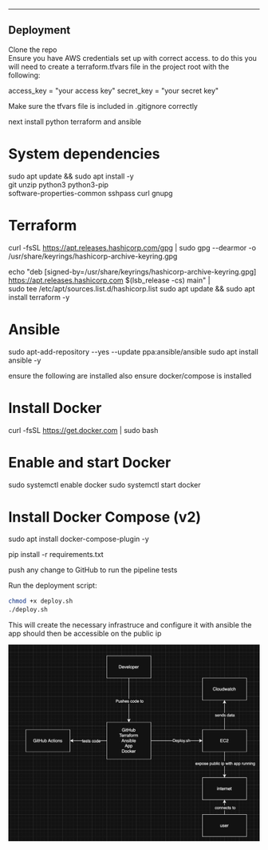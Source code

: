 
---

## Deployment
Clone the repo  
Ensure you have AWS credentials set up with correct access. to do this you will need to create a terraform.tfvars file in the project root with the following: 

access_key = "your access key"
secret_key = "your secret key"

Make sure the tfvars file is included in .gitignore correctly

next install python terraform and ansible
# System dependencies
sudo apt update && sudo apt install -y \
    git unzip python3 python3-pip \
    software-properties-common sshpass curl gnupg

# Terraform
curl -fsSL https://apt.releases.hashicorp.com/gpg | sudo gpg --dearmor -o /usr/share/keyrings/hashicorp-archive-keyring.gpg

echo "deb [signed-by=/usr/share/keyrings/hashicorp-archive-keyring.gpg] https://apt.releases.hashicorp.com $(lsb_release -cs) main" | \
    sudo tee /etc/apt/sources.list.d/hashicorp.list
sudo apt update && sudo apt install terraform -y

# Ansible
sudo apt-add-repository --yes --update ppa:ansible/ansible
sudo apt install ansible -y

ensure the following are installed
also ensure docker/compose is installed
# Install Docker
curl -fsSL https://get.docker.com | sudo bash

# Enable and start Docker
sudo systemctl enable docker
sudo systemctl start docker

# Install Docker Compose (v2)
sudo apt install docker-compose-plugin -y

pip install -r requirements.txt

push any change to GitHub to run the pipeline tests

Run the deployment script:

```bash
chmod +x deploy.sh
./deploy.sh
```
This will create the necessary infrastruce and configure it with ansible the app should then be accessible on the public ip

![Architecture Diagram](images/diagram.png)